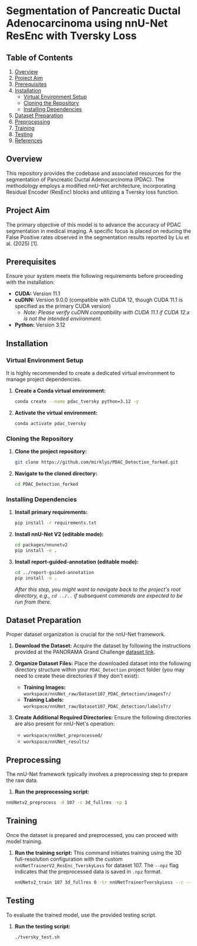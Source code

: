 # Segmentation of Pancreatic Ductal Adenocarcinoma using nnU-Net ResEnc with Tversky Loss

## Table of Contents
1.  [Overview](#overview)
2.  [Project Aim](#project-aim)
3.  [Prerequisites](#prerequisites)
4.  [Installation](#installation)
    * [Virtual Environment Setup](#virtual-environment-setup)
    * [Cloning the Repository](#cloning-the-repository)
    * [Installing Dependencies](#installing-dependencies)
5.  [Dataset Preparation](#dataset-preparation)
6.  [Preprocessing](#preprocessing)
7.  [Training](#training)
8.  [Testing](#testing)
9.  [References](#references)

## Overview
This repository provides the codebase and associated resources for the segmentation of Pancreatic Ductal Adenocarcinoma (PDAC). The methodology employs a modified nnU-Net architecture, incorporating Residual Encoder (ResEnc) blocks and utilizing a Tversky loss function.

## Project Aim
The primary objective of this model is to advance the accuracy of PDAC segmentation in medical imaging. A specific focus is placed on reducing the False Positive rates observed in the segmentation results reported by Liu et al. (2025) [1].

## Prerequisites
Ensure your system meets the following requirements before proceeding with the installation:
* **CUDA:** Version 11.1
* **cuDNN:** Version 9.0.0 (compatible with CUDA 12, though CUDA 11.1 is specified as the primary CUDA version)
    * *Note: Please verify cuDNN compatibility with CUDA 11.1 if CUDA 12.x is not the intended environment.*
* **Python:** Version 3.12

## Installation

### Virtual Environment Setup
It is highly recommended to create a dedicated virtual environment to manage project dependencies.

1.  **Create a Conda virtual environment:**
    ```bash
    conda create --name pdac_tversky python=3.12 -y
    ```
2.  **Activate the virtual environment:**
    ```bash
    conda activate pdac_tversky
    ```

### Cloning the Repository
1.  **Clone the project repository:**
    ```bash
    git clone https://github.com/mirklys/PDAC_Detection_forked.git
    ```
2.  **Navigate to the cloned directory:**
    ```bash
    cd PDAC_Detection_forked
    ```

### Installing Dependencies
1.  **Install primary requirements:**
    ```bash
    pip install -r requirements.txt
    ```
2.  **Install nnU-Net V2 (editable mode):**
    ```bash
    cd packages/nnunetv2
    pip install -e .
    ```
3.  **Install report-guided-annotation (editable mode):**
    ```bash
    cd ../report-guided-annotation
    pip install -e .
    ```
    *After this step, you might want to navigate back to the project's root directory, e.g., `cd ../..` if subsequent commands are expected to be run from there.*

## Dataset Preparation
Proper dataset organization is crucial for the nnU-Net framework.

1.  **Download the Dataset:**
    Acquire the dataset by following the instructions provided at the PANORAMA Grand Challenge [dataset link](https://panorama.grand-challenge.org/datasets-imaging-labels/).

2.  **Organize Dataset Files:**
    Place the downloaded dataset into the following directory structure within your `PDAC_Detection` project folder (you may need to create these directories if they don't exist):
    * **Training Images:**
        `workspace/nnUNet_raw/Dataset107_PDAC_detection/imagesTr/`
    * **Training Labels:**
        `workspace/nnUNet_raw/Dataset107_PDAC_detection/labelsTr/`

3.  **Create Additional Required Directories:**
    Ensure the following directories are also present for nnU-Net's operation:
    * `workspace/nnUNet_preprocessed/`
    * `workspace/nnUNet_results/`

## Preprocessing
The nnU-Net framework typically involves a preprocessing step to prepare the raw data.

1.  **Run the preprocessing script:**
   ```bash
   nnUNetv2_preprocess -d 107 -c 3d_fullres -np 1
   ```

## Training
Once the dataset is prepared and preprocessed, you can proceed with model training.

1.  **Run the training script:**
    This command initiates training using the 3D full-resolution configuration with the custom `nnUNetTrainerV2_ResEnc_TverskyLoss` for dataset 107. The `--npz` flag indicates that the preprocessed data is saved in `.npz` format.
    ```bash
    nnUNetv2_train 107 3d_fullres 0 -tr nnUNetTrainerTverskyLoss --c --npz
    ```

## Testing
To evaluate the trained model, use the provided testing script.

1.  **Run the testing script:**
    ```bash
    ./tversky_test.sh
    ```
